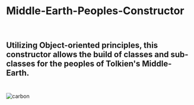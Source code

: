 # Middle-Earth-Peoples-Constructor<br> <br>

Utilizing <b>Object-oriented principles</b>, this constructor allows the build of classes and sub-classes for the peoples of Tolkien's Middle-Earth.<br><br>
---
![carbon](https://user-images.githubusercontent.com/98185555/166853047-ff552e8a-9042-4d43-83f9-1e867f1b23a8.png)



